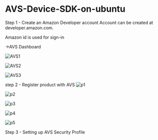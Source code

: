 # AVS-Device-SDK-on-ubuntu
Step 1 - Create an Amazon Developer account 
Account can be created at developer.amazon.com.

Amazon id is used for sign-in

->AVS Dashboard 

![AVS1](https://user-images.githubusercontent.com/63131401/110988858-14330b80-833f-11eb-9d11-baa0371ac288.png) 


![AVS2](https://user-images.githubusercontent.com/63131401/110989185-8146a100-833f-11eb-9df3-c621c8de7aa2.png)

![AVS3](https://user-images.githubusercontent.com/63131401/110989831-750f1380-8340-11eb-9924-170ec004694c.png)



step 2 - Register product with AVS
![p1](https://user-images.githubusercontent.com/63131401/110989515-0631ba80-8340-11eb-85d9-75f37dff0b42.png)

![p2](https://user-images.githubusercontent.com/63131401/110989520-0762e780-8340-11eb-8296-0c9e31f3aae7.png)

![p3](https://user-images.githubusercontent.com/63131401/110989523-07fb7e00-8340-11eb-804f-0d9f31b7ba5b.png)

![p4](https://user-images.githubusercontent.com/63131401/110989524-08941480-8340-11eb-8b6e-9ee9b8d9723e.png)

![p5](https://user-images.githubusercontent.com/63131401/110989527-092cab00-8340-11eb-89fb-11629f559f4f.png)

Step 3 - Setting up AVS Security Profile





